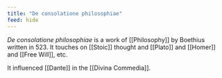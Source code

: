 ```yaml
---
title: "De consolatione philosophiae"
feed: hide
---
```


_De consolatione philosophiae_ is a work of [[Philosophy]] by Boethius written in 523. It touches on [[Stoic]] thought and [[Plato]] and [[Homer]] and [[Free Will]], etc.


It influenced [[Dante]] in the [[Divina Commedia]]. 